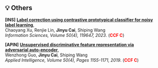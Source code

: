 ## 💡 Others


**[INS]**
**[Label correction using contrastive prototypical classifier for noisy label learning](https://doi.org/10.1016/j.ins.2023.119647)**,<br />
   Chaoyang Xu, Renjie Lin, **Jinyu Cai**, Shiping Wang  <br />
   *Information Sciences, Volume 50(4), 119647, 2023*.  (<span style="color:red">**CCF C**</span>)

**[APIN]**
**[Unsupervised discriminative feature representation via adversarial auto-encoder](https://doi.org/10.1007/s10489-019-01581-7)**,<br />
   Wenzhong Guo, **Jinyu Cai**, Shiping Wang  <br />
   *Applied Intelligence, Volume 50(4), Pages 1155-1171, 2019*.  (<span style="color:red">**CCF C**</span>)

